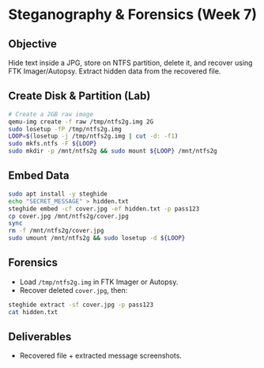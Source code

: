 # Steganography & Forensics (Week 7)

## Objective
Hide text inside a JPG, store on NTFS partition, delete it, and recover using FTK Imager/Autopsy. Extract hidden data from the recovered file.

## Create Disk & Partition (Lab)
```bash
# Create a 2GB raw image
qemu-img create -f raw /tmp/ntfs2g.img 2G
sudo losetup -fP /tmp/ntfs2g.img
LOOP=$(losetup -j /tmp/ntfs2g.img | cut -d: -f1)
sudo mkfs.ntfs -F ${LOOP}
sudo mkdir -p /mnt/ntfs2g && sudo mount ${LOOP} /mnt/ntfs2g
```

## Embed Data
```bash
sudo apt install -y steghide
echo "SECRET_MESSAGE" > hidden.txt
steghide embed -cf cover.jpg -ef hidden.txt -p pass123
cp cover.jpg /mnt/ntfs2g/cover.jpg
sync
rm -f /mnt/ntfs2g/cover.jpg
sudo umount /mnt/ntfs2g && sudo losetup -d ${LOOP}
```

## Forensics
- Load `/tmp/ntfs2g.img` in FTK Imager or Autopsy.
- Recover deleted `cover.jpg`, then:
```bash
steghide extract -sf cover.jpg -p pass123
cat hidden.txt
```

## Deliverables
- Recovered file + extracted message screenshots.

